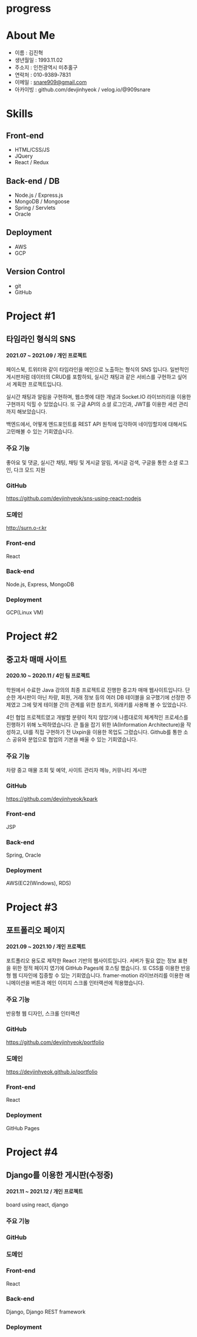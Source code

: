 # progress
<!-- skills image 만들기 ok -->
<!-- page2 폭 1200px ok -->
<!-- trackpad continuing 수정 ok -->
<!-- topbar 변화할 때 애니메이션 적용 가능한가? -->
<!-- cover 이미지 스크롤에 따른 인터랙션, scroll 깜빡임 fade out -->
<!-- 스크롤 애니메이션 촥촉 react-spring fail, framer go  -->
<!-- image 들을 이용한 skill page3 -->
<!-- smooth anchor ok -->

# About Me
- 이름 : 김진혁
- 생년월일 : 1993.11.02
- 주소지 : 인천광역시 미추홀구
- 연락처 : 010-9389-7831
- 이메일 : snare909@gmail.com
- 아카이빙 : github.com/devjinhyeok / velog.io/@909snare

# Skills
## Front-end
- HTML/CSS/JS
- JQuery
- React / Redux
## Back-end / DB
- Node.js / Express.js
- MongoDB / Mongoose
- Spring / Servlets 
- Oracle
## Deployment
- AWS
- GCP
## Version Control
- git
- GitHub

# Project #1 
## 타임라인 형식의 SNS
#### 2021.07 ~ 2021.09 / 개인 프로젝트 
페이스북, 트위터와 같이 타임라인을 메인으로 노출하는 형식의 SNS 입니다. 
일반적인 게시판처럼 데이터의 CRUD를 포함하되, 실시간 채팅과 같은 서비스를 구현하고 싶어서 계획한 프로젝트입니다. 

실시간 채팅과 알림을 구현하며, 웹소켓에 대한 개념과 Socket.IO 라이브러리을 이용한 구현까지 익힐 수 있었습니다. 또 구글 API의 소셜 로그인과, JWT를 이용한 세션 관리까지 해보았습니다. 

백엔드에서, 어떻게 엔드포인트를 REST API 원칙에 입각하여 네이밍할지에 대해서도 고민해볼 수 있는 기회였습니다.
### 주요 기능
좋아요 및 댓글, 실시간 채팅, 채팅 및 게시글 알림, 게시글 검색, 구글을 통한 소셜 로그인, 다크 모드 지원
### GitHub
https://github.com/devjinhyeok/sns-using-react-nodejs
### 도메인
http://surn.o-r.kr
### Front-end
React
### Back-end
Node.js, Express, MongoDB
### Deployment
GCP(Linux VM)

# Project #2 
## 중고차 매매 사이트 
#### 2020.10 ~ 2020.11 / 4인 팀 프로젝트 
학원에서 수료한 Java 강의의 최종 프로젝트로 진행한 중고차 매매 웹사이트입니다. 단순한 게시판이 아닌 차량, 회원, 거래 정보 등의 여러 DB 테이블을 요구했기에 선정한 주제였고 그에 맞게 테이블 간의 관계를 위한 참조키, 외래키를 사용해 볼 수 있었습니다. 

4인 협업 프로젝트였고 개발할 분량이 적지 않았기에 나름대로의 체계적인 프로세스를 진행하기 위해 노력하였습니다. 큰 틀을 잡기 위한 IA(Information Architecture)을 작성하고, UI를 직접 구현하기 전 Uxpin을 이용한 목업도 그렸습니다. Github를 통한 소스 공유와 분업으로 협업의 기본을 배울 수 있는 기회였습니다. 
### 주요 기능
차량 중고 매물 조회 및 예약, 사이트 관리자 메뉴, 커뮤니티 게시판 
### GitHub
https://github.com/devjinhyeok/kpark
### Front-end
JSP
### Back-end
Spring, Oracle
### Deployment
AWS(EC2(Windows), RDS)

# Project #3 
## 포트폴리오 페이지
#### 2021.09 ~ 2021.10 / 개인 프로젝트 
포트폴리오 용도로 제작한 React 기반의 웹사이트입니다. 서버가 필요 없는 정보 표현을 위한 정적 페이지 였기에 GitHub Pages에 호스팅 했습니다. 또 CSS를 이용한 반응형 웹 디자인에 집중할 수 있는 기회였습니다. framer-motion 라이브러리를 이용한 애니메이션을 버튼과 메인 이미지 스크롤 인터랙션에 적용했습니다.
### 주요 기능
반응형 웹 디자인, 스크롤 인터랙션 
### GitHub
https://github.com/devjinhyeok/portfolio
### 도메인
https://devjinhyeok.github.io/portfolio
### Front-end
React
### Deployment
GitHub Pages

# Project #4 
## Django를 이용한 게시판(수정중)
#### 2021.11 ~ 2021.12 / 개인 프로젝트 
board using react, django
### 주요 기능
### GitHub
<!-- https://github.com/devjinhyeok/portfolio -->
### 도메인
<!-- https://devjinhyeok.github.io/portfolio -->
### Front-end
React
### Back-end
Django, Django REST framework
### Deployment
<!-- GitHub Pages -->
